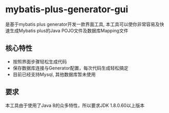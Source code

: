 # mybatis-plus-generator-gui
是基于mybatis plus generator开发一款界面工具, 本工具可以使你非常容易及快速生成Mybatis plus的Java POJO文件及数据库Mapping文件

## 核心特性
- 按照界面步骤轻松生成代码
- 保存数据库连接与Generator配置，每次代码生成轻松搞定
- 目前已经支持Mysql, 其他数据库暂未使用

## 要求
本工具由于使用了Java 8的众多特性，所以要求JDK 1.8.0.60以上版本

